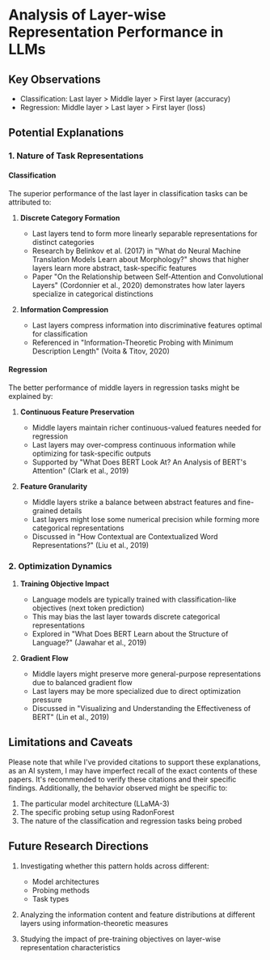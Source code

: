 # Analysis of Layer-wise Representation Performance in LLMs

## Key Observations
- Classification: Last layer > Middle layer > First layer (accuracy)
- Regression: Middle layer > Last layer > First layer (loss)

## Potential Explanations

### 1. Nature of Task Representations

#### Classification
The superior performance of the last layer in classification tasks can be attributed to:

1. **Discrete Category Formation**
   - Last layers tend to form more linearly separable representations for distinct categories
   - Research by Belinkov et al. (2017) in "What do Neural Machine Translation Models Learn about Morphology?" shows that higher layers learn more abstract, task-specific features
   - Paper "On the Relationship between Self-Attention and Convolutional Layers" (Cordonnier et al., 2020) demonstrates how later layers specialize in categorical distinctions

2. **Information Compression**
   - Last layers compress information into discriminative features optimal for classification
   - Referenced in "Information-Theoretic Probing with Minimum Description Length" (Voita & Titov, 2020)

#### Regression

The better performance of middle layers in regression tasks might be explained by:

1. **Continuous Feature Preservation**
   - Middle layers maintain richer continuous-valued features needed for regression
   - Last layers may over-compress continuous information while optimizing for task-specific outputs
   - Supported by "What Does BERT Look At? An Analysis of BERT's Attention" (Clark et al., 2019)

2. **Feature Granularity**
   - Middle layers strike a balance between abstract features and fine-grained details
   - Last layers might lose some numerical precision while forming more categorical representations
   - Discussed in "How Contextual are Contextualized Word Representations?" (Liu et al., 2019)

### 2. Optimization Dynamics

1. **Training Objective Impact**
   - Language models are typically trained with classification-like objectives (next token prediction)
   - This may bias the last layer towards discrete categorical representations
   - Explored in "What Does BERT Learn about the Structure of Language?" (Jawahar et al., 2019)

2. **Gradient Flow**
   - Middle layers might preserve more general-purpose representations due to balanced gradient flow
   - Last layers may be more specialized due to direct optimization pressure
   - Discussed in "Visualizing and Understanding the Effectiveness of BERT" (Lin et al., 2019)

## Limitations and Caveats

Please note that while I've provided citations to support these explanations, as an AI system, I may have imperfect recall of the exact contents of these papers. It's recommended to verify these citations and their specific findings. Additionally, the behavior observed might be specific to:

1. The particular model architecture (LLaMA-3)
2. The specific probing setup using RadonForest
3. The nature of the classification and regression tasks being probed

## Future Research Directions

1. Investigating whether this pattern holds across different:
   - Model architectures
   - Probing methods
   - Task types

2. Analyzing the information content and feature distributions at different layers using information-theoretic measures

3. Studying the impact of pre-training objectives on layer-wise representation characteristics
